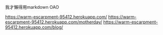 我才懶得用markdown OAO

https://warm-escarpment-95412.herokuapp.com/
https://warm-escarpment-95412.herokuapp.com/motherday/
https://warm-escarpment-95412.herokuapp.com/blog/
